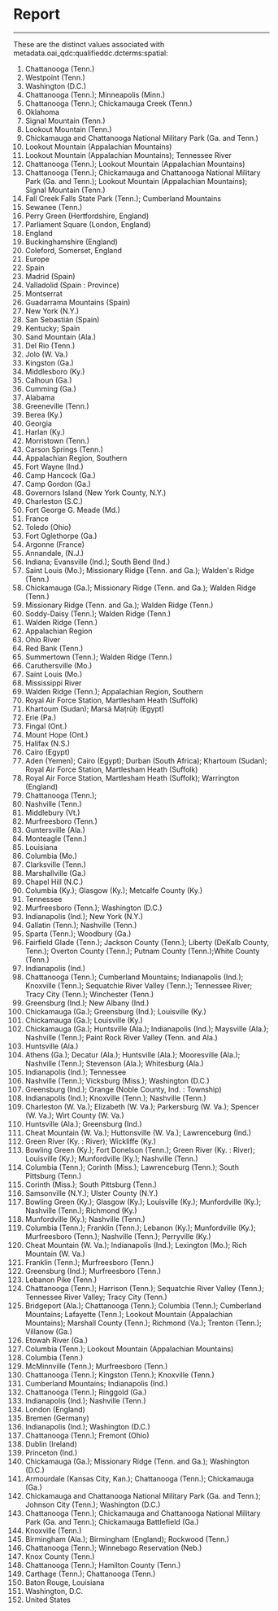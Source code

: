 # Report
---
These are the distinct values associated with metadata.oai_qdc:qualifieddc.dcterms:spatial:

1. Chattanooga (Tenn.)
2. Westpoint (Tenn.)
3. Washington (D.C.)
4. Chattanooga (Tenn.); Minneapolis (Minn.)
5. Chattanooga (Tenn.); Chickamauga Creek (Tenn.)
6. Oklahoma
7. Signal Mountain (Tenn.)
8. Lookout Mountain (Tenn.)
9. Chickamauga and Chattanooga National Military Park (Ga. and Tenn.)
10. Lookout Mountain (Appalachian Mountains)
11. Lookout Mountain (Appalachian Mountains); Tennessee River
12. Chattanooga (Tenn.); Lookout Mountain (Appalachian Mountains)
13. Chattanooga (Tenn.); Chickamauga and Chattanooga National Military Park (Ga. and Tenn.); Lookout Mountain (Appalachian Mountains); Signal Mountain (Tenn.)
14. Fall Creek Falls State Park (Tenn.); Cumberland Mountains
15. Sewanee (Tenn.)
16. Perry Green (Hertfordshire, England)
17. Parliament Square (London, England)
18. England
19. Buckinghamshire (England)
20. Coleford, Somerset, England
21. Europe
22. Spain
23. Madrid (Spain)
24. Valladolid (Spain : Province)
25. Montserrat
26. Guadarrama Mountains (Spain)
27. New York (N.Y.)
28. San Sebastián (Spain)
29. Kentucky; Spain
30. Sand Mountain (Ala.)
31. Del Rio (Tenn.)
32. Jolo (W. Va.)
33. Kingston (Ga.)
34. Middlesboro (Ky.)
35. Calhoun (Ga.)
36. Cumming (Ga.)
37. Alabama
38. Greeneville (Tenn.)
39. Berea (Ky.)
40. Georgia
41. Harlan (Ky.)
42. Morristown (Tenn.)
43. Carson Springs (Tenn.)
44. Appalachian Region, Southern
45. Fort Wayne (Ind.)
46. Camp Hancock (Ga.)
47. Camp Gordon (Ga.)
48. Governors Island (New York County, N.Y.)
49. Charleston (S.C.)
50. Fort George G. Meade (Md.)
51. France
52. Toledo (Ohio)
53. Fort Oglethorpe (Ga.)
54. Argonne (France)
55. Annandale, (N.J.)
56. Indiana; Evansville (Ind.); South Bend (Ind.)
57. Saint Louis (Mo.); Missionary Ridge (Tenn. and Ga.); Walden's Ridge (Tenn.)
58. Chickamauga (Ga.); Missionary Ridge (Tenn. and Ga.); Walden Ridge (Tenn.)
59. Missionary Ridge (Tenn. and Ga.); Walden Ridge (Tenn.)
60. Soddy-Daisy (Tenn.); Walden Ridge (Tenn.)
61. Walden Ridge (Tenn.)
62. Appalachian Region
63. Ohio River
64. Red Bank (Tenn.)
65. Summertown (Tenn.); Walden Ridge (Tenn.)
66. Caruthersville (Mo.)
67. Saint Louis (Mo.)
68. Mississippi River
69. Walden Ridge (Tenn.); Appalachian Region, Southern
70. Royal Air Force Station, Martlesham Heath (Suffolk)
71. Khartoum (Sudan); Marsá Maṭrūḥ (Egypt)
72. Erie (Pa.)
73. Fingal (Ont.)
74. Mount Hope (Ont.)
75. Halifax (N.S.)
76. Cairo (Egypt)
77. Aden (Yemen); Cairo (Egypt); Durban (South Africa); Khartoum (Sudan); Royal Air Force Station, Martlesham Heath (Suffolk)
78. Royal Air Force Station, Martlesham Heath (Suffolk); Warrington (England)
79. Chattanooga (Tenn.);
80. Nashville (Tenn.)
81. Middlebury (Vt.)
82. Murfreesboro (Tenn.)
83. Guntersville (Ala.)
84. Monteagle (Tenn.)
85. Louisiana
86. Columbia (Mo.)
87. Clarksville (Tenn.)
88. Marshallville (Ga.)
89. Chapel Hill (N.C.)
90. Columbia (Ky.); Glasgow (Ky.); Metcalfe County (Ky.)
91. Tennessee
92. Murfreesboro (Tenn.); Washington (D.C.)
93. Indianapolis (Ind.); New York (N.Y.)
94. Gallatin (Tenn.); Nashville (Tenn.)
95. Sparta (Tenn.); Woodbury (Ga.)
96. Fairfield Glade (Tenn.); Jackson County (Tenn.); Liberty (DeKalb County, Tenn.); Overton County (Tenn.); Putnam County (Tenn.);White County (Tenn.)
97. Indianapolis (Ind.)
98. Chattanooga (Tenn.); Cumberland Mountains; Indianapolis (Ind.); Knoxville (Tenn.); Sequatchie River Valley (Tenn.); Tennessee River; Tracy City (Tenn.); Winchester (Tenn.)
99. Greensburg (Ind.); New Albany (Ind.)
100. Chickamauga (Ga.); Greensburg (Ind.); Louisville (Ky.)
101. Chickamauga (Ga.); Louisville (Ky.)
102. Chickamauga (Ga.); Huntsville (Ala.); Indianapolis (Ind.); Maysville (Ala.); Nashville (Tenn.); Paint Rock River Valley (Tenn. and Ala.)
103. Huntsville (Ala.)
104. Athens (Ga.); Decatur (Ala.); Huntsville (Ala.); Mooresville (Ala.); Nashville (Tenn.); Stevenson (Ala.); Whitesburg (Ala.)
105. Indianapolis (Ind.); Tennessee
106. Nashville (Tenn.); Vicksburg (Miss.); Washington (D.C.)
107. Greensburg (Ind.); Orange (Noble County, Ind. : Township)
108. Indianapolis (Ind.); Knoxville (Tenn.); Nashville (Tenn.)
109. Charleston (W. Va.); Elizabeth (W. Va.); Parkersburg (W. Va.); Spencer (W. Va.); Wirt County (W. Va.)
110. Huntsville (Ala.); Greensburg (Ind.)
111. Cheat Mountain (W. Va.); Huttonsville (W. Va.); Lawrenceburg (Ind.)
112. Green River (Ky. : River); Wickliffe (Ky.)
113. Bowling Green (Ky.); Fort Donelson (Tenn.); Green River (Ky. : River); Louisville (Ky.); Munfordville (Ky.); Nashville (Tenn.)
114. Columbia (Tenn.); Corinth (Miss.); Lawrenceburg (Tenn.); South Pittsburg (Tenn.)
115. Corinth (Miss.); South Pittsburg (Tenn.)
116. Samsonville (N.Y.); Ulster County (N.Y.)
117. Bowling Green (Ky.); Glasgow (Ky.); Louisville (Ky.); Munfordville (Ky.); Nashville (Tenn.); Richmond (Ky.)
118. Munfordville (Ky.); Nashville (Tenn.)
119. Columbia (Tenn.); Franklin (Tenn.); Lebanon (Ky.); Munfordville (Ky.); Murfreesboro (Tenn.); Nashville (Tenn.); Perryville (Ky.)
120. Cheat Mountain (W. Va.); Indianapolis (Ind.); Lexington (Mo.); Rich Mountain (W. Va.)
121. Franklin (Tenn.); Murfreesboro (Tenn.)
122. Greensburg (Ind.); Murfreesboro (Tenn.)
123. Lebanon Pike (Tenn.)
124. Chattanooga (Tenn.); Harrison (Tenn.); Sequatchie River Valley (Tenn.); Tennessee River Valley; Tracy City (Tenn.)
125. Bridgeport (Ala.); Chattanooga (Tenn.); Columbia (Tenn.); Cumberland Mountains; Lafayette (Tenn.); Lookout Mountain (Appalachian Mountains); Marshall County (Tenn.); Richmond (Va.); Trenton (Tenn.); Villanow (Ga.)
126. Etowah River (Ga.)
127. Columbia (Tenn.); Lookout Mountain (Appalachian Mountains)
128. Columbia (Tenn.)
129. McMinnville (Tenn.); Murfreesboro (Tenn.)
130. Chattanooga (Tenn.); Kingston (Tenn.); Knoxville (Tenn.)
131. Cumberland Mountains; Indianapolis (Ind.)
132. Chattanooga (Tenn.); Ringgold (Ga.)
133. Indianapolis (Ind.); Nashville (Tenn.)
134. London (England)
135. Bremen (Germany)
136. Indianapolis (Ind.); Washington (D.C.)
137. Chattanooga (Tenn.); Fremont (Ohio)
138. Dublin (Ireland)
139. Princeton (Ind.)
140. Chickamauga (Ga.); Missionary Ridge (Tenn. and Ga.); Washington (D.C.)
141. Armourdale (Kansas City, Kan.); Chattanooga (Tenn.); Chickamauga (Ga.)
142. Chickamauga and Chattanooga National Military Park (Ga. and Tenn.); Johnson City (Tenn.); Washington (D.C.)
143. Chattanooga (Tenn.); Chickamauga and Chattanooga National Military Park (Ga. and Tenn.); Chickamauga Battlefield (Ga.)
144. Knoxville (Tenn.)
145. Birmingham (Ala.); Birmingham (England); Rockwood (Tenn.)
146. Chattanooga (Tenn.); Winnebago Reservation (Neb.)
147. Knox County (Tenn.)
148. Chattanooga (Tenn.); Hamilton County (Tenn.)
149. Carthage (Tenn.); Chattanooga (Tenn.)
150. Baton Rouge, Louisiana
151. Washington, D.C.
152. United States
